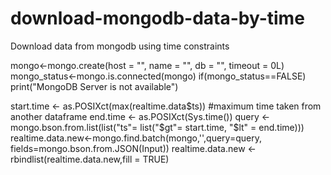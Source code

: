 # download-mongodb-data-by-time
Download data from mongodb using time constraints

mongo<-mongo.create(host = "", name = "", db = "", timeout = 0L)
mongo_status<-mongo.is.connected(mongo)
if(mongo_status==FALSE)
  print("MongoDB Server is not available")
  
start.time <- as.POSIXct(max(realtime.data$ts)) #maximum time taken from another dataframe
end.time <- as.POSIXct(Sys.time())
query <- mongo.bson.from.list(list("ts"= list("$gt"= start.time, "$lt" = end.time)))
realtime.data.new<-mongo.find.batch(mongo,'',query=query, fields=mongo.bson.from.JSON(Input))
realtime.data.new <- rbindlist(realtime.data.new,fill = TRUE)
